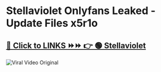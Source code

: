 
 # Stellaviolet Onlyfans Leaked - Update Files x5r1o

## <h2><a href="https://clipsfans.com/Stellaviolet&ref=git">🔗 Click to LINKS ⏩⏩ 👉 🟢 Stellaviolet </a></h2>

<a href="https://clipsfans.com/Stellaviolet&ref=git" rel="nofollow" data-target="animated-image.originalLink"><img src="https://i.ibb.co.com/xMMVF88/686577567.gif" alt="Viral Video Original" style="max-width: 100%; display: inline-block;" data-target="animated-image.originalImage"></a>

